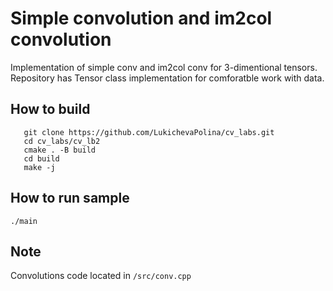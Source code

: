 # Simple convolution and im2col convolution
Implementation of simple conv and im2col conv for 3-dimentional tensors. Repository has Tensor class implementation for comforatble work with data.

## How to build
```
   git clone https://github.com/LukichevaPolina/cv_labs.git
   cd cv_labs/cv_lb2
   cmake . -B build
   cd build
   make -j
```
## How to run sample
```
./main
```
## Note
Convolutions code located in ```/src/conv.cpp```
